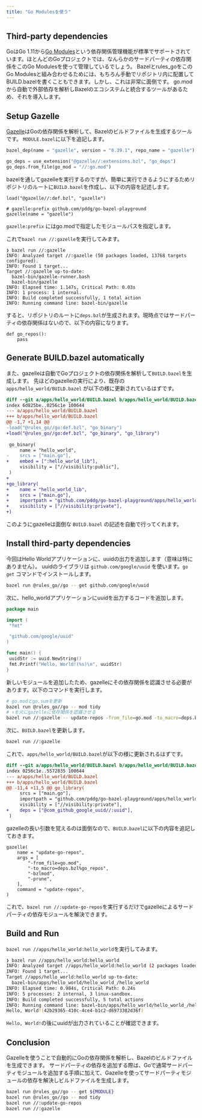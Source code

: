 ```yaml
---
title: "Go Modulesを使う"
---
```


## Third-party dependencies

GoはGo 1.11から[Go Modules](https://go.dev/doc/modules/managing-dependencies)という依存関係管理機能が標準でサポートされています。ほとんどのGoプロジェクトでは、なんらかのサードパーティの依存関係をこのGo Modulesを使って管理しているでしょう。
Bazelとrules_goをこのGo Modulesと組み合わせるためには、もちろん手動でリポジトリ内に配置してBUILD.bazelを書くこともできます。しかし、これは非常に面倒です。
go.modから自動で外部依存を解析しBazelのエコシステムと統合するツールがあるため、それを導入します。

## Setup Gazelle

[Gazelle](https://github.com/bazelbuild/bazel-gazelle)はGoの依存関係を解析して、Bazelのビルドファイルを生成するツールです。
`MODULE.bazel`に以下を追記します。

```python
bazel_dep(name = "gazelle", version = "0.39.1", repo_name = "gazelle")

go_deps = use_extension("@gazelle//:extensions.bzl", "go_deps")
go_deps.from_file(go_mod = "//:go.mod")
```

bazelを通してgazelleを実行するのですが、簡単に実行できるようにするためリポジトリのルートに`BUILD.bazel`を作成し、以下の内容を記述します。

```python:BUILD.bazel
load("@gazelle//:def.bzl", "gazelle")

# gazelle:prefix github.com/pddg/go-bazel-playground
gazelle(name = "gazelle")
```

`gazelle:prefix` にはgo.modで指定したモジュールパスを指定します。

これで`bazel run //:gazelle`を実行してみます。

```text
❯ bazel run //:gazelle
INFO: Analyzed target //:gazelle (50 packages loaded, 13768 targets configured).
INFO: Found 1 target...
Target //:gazelle up-to-date:
  bazel-bin/gazelle-runner.bash
  bazel-bin/gazelle
INFO: Elapsed time: 1.147s, Critical Path: 0.03s
INFO: 1 process: 1 internal.
INFO: Build completed successfully, 1 total action
INFO: Running command line: bazel-bin/gazelle
```

すると、リポジトリのルートに`deps.bzl`が生成されます。現時点ではサードパーティの依存関係はないので、以下の内容になります。

```python:deps.bzl
def go_repos():
    pass
```

## Generate BUILD.bazel automatically

また、gazelleは自動でGoプロジェクトの依存関係を解析して`BUILD.bazel`を生成します。
先ほどのgazelleの実行により、既存の `apps/hello_world/BUILD.bazel` が以下の様に更新されているはずです。

```diff
diff --git a/apps/hello_world/BUILD.bazel b/apps/hello_world/BUILD.bazel
index 6d825be..0256c1e 100644
--- a/apps/hello_world/BUILD.bazel
+++ b/apps/hello_world/BUILD.bazel
@@ -1,7 +1,14 @@
-load("@rules_go//go:def.bzl", "go_binary")
+load("@rules_go//go:def.bzl", "go_binary", "go_library")
 
 go_binary(
     name = "hello_world",
-    srcs = ["main.go"],
+    embed = [":hello_world_lib"],
     visibility = ["//visibility:public"],
 )
+
+go_library(
+    name = "hello_world_lib",
+    srcs = ["main.go"],
+    importpath = "github.com/pddg/go-bazel-playground/apps/hello_world",
+    visibility = ["//visibility:private"],
+)
```

このようにgazelleは面倒な `BUILD.bazel` の記述を自動で行ってくれます。

## Install third-party dependencies

今回はHello Worldアプリケーションに、uuidの出力を追加します（意味は特にありません）。
uuidのライブラリは `github.com/google/uuid` を使います。`go get` コマンドでインストールします。

```bash
bazel run @rules_go//go -- get github.com/google/uuid
```

次に、hello_worldアプリケーションにuuidを出力するコードを追加します。

```go:apps/hello_world/main.go
package main

import (
 "fmt"

 "github.com/google/uuid"
)

func main() {
 uuidStr := uuid.NewString()
 fmt.Printf("Hello, World!(%s)\n", uuidStr)
}
```

新しいモジュールを追加したため、gazelleにその依存関係を認識させる必要があります。以下のコマンドを実行します。

```bash
# go.modとgo.sumを更新
bazel run @rules_go//go -- mod tidy
# ↑を元にgazelleに依存関係を認識させる
bazel run //:gazelle -- update-repos -from_file=go.mod -to_macro=deps.bzl%go_repos -prune -bzlmod
```

次に、`BUILD.bazel`を更新します。

```bash
bazel run //:gazelle
```

これで、`apps/hello_world/BUILD.bazel`が以下の様に更新されるはずです。

```diff
diff --git a/apps/hello_world/BUILD.bazel b/apps/hello_world/BUILD.bazel
index 0256c1e..5572835 100644
--- a/apps/hello_world/BUILD.bazel
+++ b/apps/hello_world/BUILD.bazel
@@ -11,4 +11,5 @@ go_library(
     srcs = ["main.go"],
     importpath = "github.com/pddg/go-bazel-playground/apps/hello_world",
     visibility = ["//visibility:private"],
+    deps = ["@com_github_google_uuid//:uuid"],
 )
```

gazelleの長い引数を覚えるのは面倒なので、`BUILD.bazel`に以下の内容を追記しておきます。

```python:BUILD.bazel
gazelle(
    name = "update-go-repos",
    args = [
        "-from_file=go.mod",
        "-to_macro=deps.bzl%go_repos",
        "-bzlmod",
        "-prune",
    ],
    command = "update-repos",
)
```

これで、`bazel run //:update-go-repos`を実行するだけでgazelleによるサードパーティの依存モジュールを解決できます。

## Build and Run

`bazel run //apps/hello_world:hello_world`を実行してみます。

```bash
❯ bazel run //apps/hello_world:hello_world
INFO: Analyzed target //apps/hello_world:hello_world (2 packages loaded, 21 targets configured).
INFO: Found 1 target...
Target //apps/hello_world:hello_world up-to-date:
  bazel-bin/apps/hello_world/hello_world_/hello_world
INFO: Elapsed time: 0.984s, Critical Path: 0.24s
INFO: 5 processes: 2 internal, 3 linux-sandbox.
INFO: Build completed successfully, 5 total actions
INFO: Running command line: bazel-bin/apps/hello_world/hello_world_/hello_world
Hello, World!(42b29365-410c-4ce4-b1c2-d6973382d36f)
```

`Hello, World!`の後にuuidが出力されていることが確認できます。

## Conclusion

Gazelleを使うことで自動的にGoの依存関係を解析し、Bazelのビルドファイルを生成できます。
サードパーティの依存を追加する際は、Goで通常サードパーティモジュールを追加する手順に加えて、Gazelleを使ってサードパーティモジュールの依存を解決しビルドファイルを生成します。

```bash
bazel run @rules_go//go -- get ${MODULE}
bazel run @rules_go//go -- mod tidy
bazel run //:update-go-repos
bazel run //:gazelle
```
